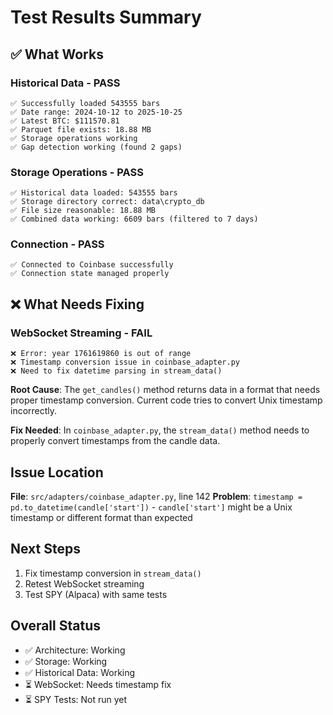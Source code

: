 # Test Results Summary

## ✅ What Works

### Historical Data - **PASS**
```
✅ Successfully loaded 543555 bars
✅ Date range: 2024-10-12 to 2025-10-25  
✅ Latest BTC: $111570.81
✅ Parquet file exists: 18.88 MB
✅ Storage operations working
✅ Gap detection working (found 2 gaps)
```

### Storage Operations - **PASS**
```
✅ Historical data loaded: 543555 bars
✅ Storage directory correct: data\crypto_db
✅ File size reasonable: 18.88 MB
✅ Combined data working: 6609 bars (filtered to 7 days)
```

### Connection - **PASS**
```
✅ Connected to Coinbase successfully
✅ Connection state managed properly
```

## ❌ What Needs Fixing

### WebSocket Streaming - **FAIL**
```
❌ Error: year 1761619860 is out of range
❌ Timestamp conversion issue in coinbase_adapter.py
❌ Need to fix datetime parsing in stream_data()
```

**Root Cause**: The `get_candles()` method returns data in a format that needs proper timestamp conversion. Current code tries to convert Unix timestamp incorrectly.

**Fix Needed**: In `coinbase_adapter.py`, the `stream_data()` method needs to properly convert timestamps from the candle data.

## Issue Location

**File**: `src/adapters/coinbase_adapter.py`, line 142
**Problem**: `timestamp = pd.to_datetime(candle['start'])` - `candle['start']` might be a Unix timestamp or different format than expected

## Next Steps

1. Fix timestamp conversion in `stream_data()`
2. Retest WebSocket streaming
3. Test SPY (Alpaca) with same tests

## Overall Status

- ✅ Architecture: Working
- ✅ Storage: Working  
- ✅ Historical Data: Working
- ⏳ WebSocket: Needs timestamp fix
- ⏳ SPY Tests: Not run yet

